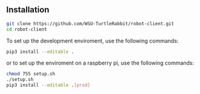## Installation
```bash
git clone https://github.com/WSU-TurtleRabbit/robot-client.git 
cd robot-client
```
To set up the development enviroment, use the following commands:
```bash
pip3 install --editable .
```
or to set up the enviroment on a raspberry pi, use the following commands:
```bash
chmod 755 setup.sh
./setup.sh
pip3 install --editable .[prod]
```